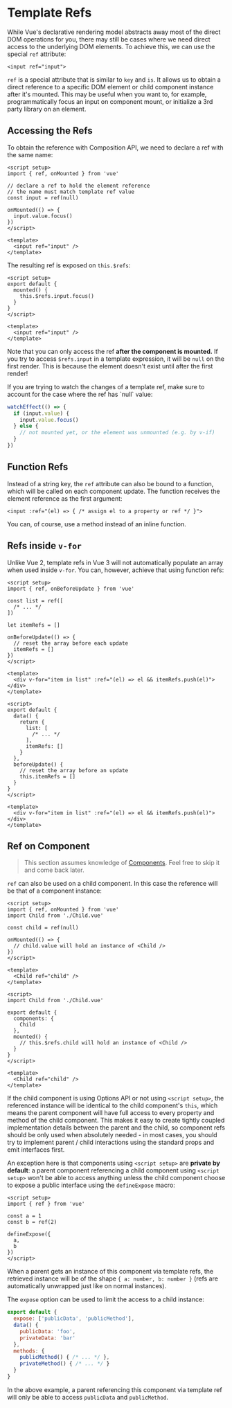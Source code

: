 # Template Refs

While Vue's declarative rendering model abstracts away most of the direct DOM operations for you, there may still be cases where we need direct access to the underlying DOM elements. To achieve this, we can use the special `ref` attribute:

```vue-html
<input ref="input">
```

`ref` is a special attribute that is similar to `key` and `is`. It allows us to obtain a direct reference to a specific DOM element or child component instance after it's mounted. This may be useful when you want to, for example, programmatically focus an input on component mount, or initialize a 3rd party library on an element.

## Accessing the Refs

<div class="composition-api">

To obtain the reference with Composition API, we need to declare a ref with the same name:

```vue
<script setup>
import { ref, onMounted } from 'vue'

// declare a ref to hold the element reference
// the name must match template ref value
const input = ref(null)

onMounted(() => {
  input.value.focus()
})
</script>

<template>
  <input ref="input" />
</template>
```

</div>
<div class="options-api">

The resulting ref is exposed on `this.$refs`:

```vue
<script setup>
export default {
  mounted() {
    this.$refs.input.focus()
  }
}
</script>

<template>
  <input ref="input" />
</template>
```

</div>

Note that you can only access the ref **after the component is mounted.** If you try to access `$refs.input` in a template expression, it will be `null` on the first render. This is because the element doesn't exist until after the first render!

<div class="composition-api">
If you are trying to watch the changes of a template ref, make sure to account for the case where the ref has `null` value:

```js
watchEffect(() => {
  if (input.value) {
    input.value.focus()
  } else {
    // not mounted yet, or the element was unmounted (e.g. by v-if)
  }
})
```

</div>

## Function Refs

Instead of a string key, the `ref` attribute can also be bound to a function, which will be called on each component update. The function receives the element reference as the first argument:

```vue-html
<input :ref="(el) => { /* assign el to a property or ref */ }">
```

You can, of course, use a method instead of an inline function.

## Refs inside `v-for`

Unlike Vue 2, template refs in Vue 3 will not automatically populate an array when used inside `v-for`. You can, however, achieve that using function refs:

<div class="composition-api">

```vue
<script setup>
import { ref, onBeforeUpdate } from 'vue'

const list = ref([
  /* ... */
])

let itemRefs = []

onBeforeUpdate(() => {
  // reset the array before each update
  itemRefs = []
})
</script>

<template>
  <div v-for="item in list" :ref="(el) => el && itemRefs.push(el)"></div>
</template>
```

</div>
<div class="options-api">

```vue
<script>
export default {
  data() {
    return {
      list: [
        /* ... */
      ],
      itemRefs: []
    }
  },
  beforeUpdate() {
    // reset the array before an update
    this.itemRefs = []
  }
}
</script>

<template>
  <div v-for="item in list" :ref="(el) => el && itemRefs.push(el)"></div>
</template>
```

</div>

## Ref on Component

> This section assumes knowledge of [Components](/guide/essentials/component-basics). Feel free to skip it and come back later.

`ref` can also be used on a child component. In this case the reference will be that of a component instance:

<div class="composition-api">

```vue
<script setup>
import { ref, onMounted } from 'vue'
import Child from './Child.vue'

const child = ref(null)

onMounted(() => {
  // child.value will hold an instance of <Child />
})
</script>

<template>
  <Child ref="child" />
</template>
```

</div>
<div class="options-api">

```vue
<script>
import Child from './Child.vue'

export default {
  components: {
    Child
  },
  mounted() {
    // this.$refs.child will hold an instance of <Child />
  }
}
</script>

<template>
  <Child ref="child" />
</template>
```

</div>

If the child component is using Options API or not using `<script setup>`, the referenced instance will be identical to the child component's `this`, which means the parent component will have full access to every property and method of the child component. This makes it easy to create tightly coupled implementation details between the parent and the child, so component refs should be only used when absolutely needed - in most cases, you should try to implement parent / child interactions using the standard props and emit interfaces first.

<div class="composition-api">

An exception here is that components using `<script setup>` are **private by default**: a parent component referencing a child component using `<script setup>` won't be able to access anything unless the child component choose to expose a public interface using the `defineExpose` macro:

```vue
<script setup>
import { ref } from 'vue'

const a = 1
const b = ref(2)

defineExpose({
  a,
  b
})
</script>
```

When a parent gets an instance of this component via template refs, the retrieved instance will be of the shape `{ a: number, b: number }` (refs are automatically unwrapped just like on normal instances).

</div>
<div class="options-api">

The `expose` option can be used to limit the access to a child instance:

```js
export default {
  expose: ['publicData', 'publicMethod'],
  data() {
    publicData: 'foo',
    privateData: 'bar'
  },
  methods: {
    publicMethod() { /* ... */ },
    privateMethod() { /* ... */ }
  }
}
```

In the above example, a parent referencing this component via template ref will only be able to access `publicData` and `publicMethod`.

</div>
